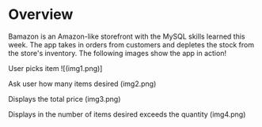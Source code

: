 # Overview
Bamazon is an Amazon-like storefront with the MySQL skills learned this week. The app takes in orders from customers and depletes the stock from the store's inventory. The following images show the app in action!

User picks item
![(img1.png)]

Ask user how many items desired
(img2.png)

Displays the total price
(img3.png)

Displays in the number of items desired exceeds the quantity
(img4.png)